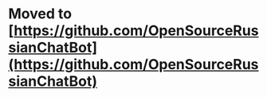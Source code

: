 # Moved to [https://github.com/OpenSourceRussianChatBot](https://github.com/OpenSourceRussianChatBot)
